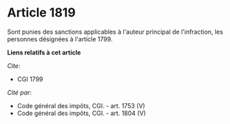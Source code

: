 # Article 1819

Sont punies des sanctions applicables à l'auteur principal de l'infraction, les personnes désignées à l'article 1799.

**Liens relatifs à cet article**

_Cite_:

  - CGI 1799

_Cité par_:

  - Code général des impôts, CGI. - art. 1753 (V)
  - Code général des impôts, CGI. - art. 1804 (V)
